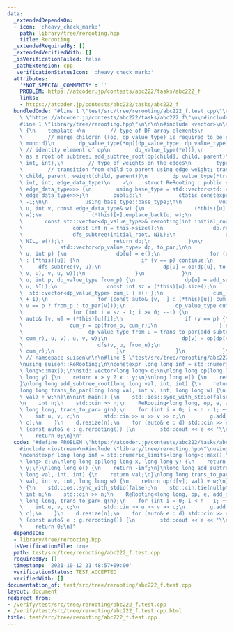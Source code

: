 ```yaml
---
data:
  _extendedDependsOn:
  - icon: ':heavy_check_mark:'
    path: library/tree/rerooting.hpp
    title: Rerooting
  _extendedRequiredBy: []
  _extendedVerifiedWith: []
  _isVerificationFailed: false
  _pathExtension: cpp
  _verificationStatusIcon: ':heavy_check_mark:'
  attributes:
    '*NOT_SPECIAL_COMMENTS*': ''
    PROBLEM: https://atcoder.jp/contests/abc222/tasks/abc222_f
    links:
    - https://atcoder.jp/contests/abc222/tasks/abc222_f
  bundledCode: "#line 1 \"test/src/tree/rerooting/abc222_f.test.cpp\"\n#define PROBLEM\
    \ \"https://atcoder.jp/contests/abc222/tasks/abc222_f\"\n\n#include <iostream>\n\
    #line 1 \"library/tree/rerooting.hpp\"\n\n\n\n#include <vector>\n\nnamespace suisen\
    \ {\n    template <\n        // type of DP array elements\n        typename dp_value_type,\n\
    \        // merge children ((op, dp_value_type) is required to be commutative\
    \ monoid)\n        dp_value_type(*op)(dp_value_type, dp_value_type),\n       \
    \ // identity element of op\n        dp_value_type(*e)(),\n        // add info\
    \ as a root of subtree; add_subtree_root(dp[child], child, parent)\n        dp_value_type(*add_subtree_root)(dp_value_type,\
    \ int, int),\n        // type of weights on the edges\n        typename edge_data_type,\n\
    \        // transition from child to parent using edge weight; trans_to_par(dp[child],\
    \ child, parent, weight(child, parent))\n        dp_value_type(*trans_to_par)(dp_value_type,\
    \ int, int, edge_data_type)\n    >\n    struct ReRooting : public std::vector<std::vector<std::pair<int,\
    \ edge_data_type>>> {\n        using base_type = std::vector<std::vector<std::pair<int,\
    \ edge_data_type>>>;\n        public:\n            static constexpr int NIL =\
    \ -1;\n\n            using base_type::base_type;\n\n            void add_edge(int\
    \ u, int v, const edge_data_type& w) {\n                (*this)[u].emplace_back(v,\
    \ w);\n                (*this)[v].emplace_back(u, w);\n            }\n\n     \
    \       const std::vector<dp_value_type>& rerooting(int initial_root = 0) {\n\
    \                const int n = this->size();\n                dp.resize(n), to_par.resize(n);\n\
    \                dfs_subtree(initial_root, NIL);\n                dfs(initial_root,\
    \ NIL, e());\n                return dp;\n            }\n\n        private:\n\
    \            std::vector<dp_value_type> dp, to_par;\n\n            void dfs_subtree(int\
    \ u, int p) {\n                dp[u] = e();\n                for (auto [v, w]\
    \ : (*this)[u]) {\n                    if (v == p) continue;\n               \
    \     dfs_subtree(v, u);\n                    dp[u] = op(dp[u], to_par[v] = trans_to_par(add_subtree_root(dp[v],\
    \ v, u), v, u, w));\n                }\n            }\n            void dfs(int\
    \ u, int p, dp_value_type from_p) {\n                dp[u] = add_subtree_root(dp[u],\
    \ u, NIL);\n                const int sz = (*this)[u].size();\n              \
    \  std::vector<dp_value_type> cum_l { e() };\n                cum_l.reserve(sz\
    \ + 1);\n                for (const auto& [v, _] : (*this)[u]) cum_l.push_back(op(cum_l.back(),\
    \ v == p ? from_p : to_par[v]));\n                dp_value_type cum_r = e();\n\
    \                for (int i = sz - 1; i >= 0; --i) {\n                    const\
    \ auto& [v, w] = (*this)[u][i];\n                    if (v == p) {\n         \
    \               cum_r = op(from_p, cum_r);\n                    } else {\n   \
    \                     dp_value_type from_u = trans_to_par(add_subtree_root(op(cum_l[i],\
    \ cum_r), u, v), u, v, w);\n                        dp[v] = op(dp[v], from_u);\n\
    \                        dfs(v, u, from_u);\n                        cum_r = op(to_par[v],\
    \ cum_r);\n                    }\n                }\n            }\n    };\n}\
    \ // namsepace suisen\n\n\n#line 5 \"test/src/tree/rerooting/abc222_f.test.cpp\"\
    \nusing suisen::ReRooting;\n\nconstexpr long long inf = std::numeric_limits<long\
    \ long>::max();\n\nstd::vector<long long> d;\n\nlong long op(long long x, long\
    \ long y) {\n    return x > y ? x : y;\n}\nlong long e() {\n    return -inf;\n\
    }\nlong long add_subtree_root(long long val, int, int) {\n    return val;\n}\n\
    long long trans_to_par(long long val, int v, int, long long w) {\n    return op(d[v],\
    \ val) + w;\n}\n\nint main() {\n    std::ios::sync_with_stdio(false);\n    std::cin.tie(nullptr);\n\
    \n    int n;\n    std::cin >> n;\n    ReRooting<long long, op, e, add_subtree_root,\
    \ long long, trans_to_par> g(n);\n    for (int i = 0; i < n - 1; ++i) {\n    \
    \    int u, v, c;\n        std::cin >> u >> v >> c;\n        g.add_edge(--u, --v,\
    \ c);\n    }\n    d.resize(n);\n    for (auto& e : d) std::cin >> e;\n    for\
    \ (const auto& e : g.rerooting()) {\n        std::cout << e << '\\n';\n    }\n\
    \    return 0;\n}\n"
  code: "#define PROBLEM \"https://atcoder.jp/contests/abc222/tasks/abc222_f\"\n\n\
    #include <iostream>\n#include \"library/tree/rerooting.hpp\"\nusing suisen::ReRooting;\n\
    \nconstexpr long long inf = std::numeric_limits<long long>::max();\n\nstd::vector<long\
    \ long> d;\n\nlong long op(long long x, long long y) {\n    return x > y ? x :\
    \ y;\n}\nlong long e() {\n    return -inf;\n}\nlong long add_subtree_root(long\
    \ long val, int, int) {\n    return val;\n}\nlong long trans_to_par(long long\
    \ val, int v, int, long long w) {\n    return op(d[v], val) + w;\n}\n\nint main()\
    \ {\n    std::ios::sync_with_stdio(false);\n    std::cin.tie(nullptr);\n\n   \
    \ int n;\n    std::cin >> n;\n    ReRooting<long long, op, e, add_subtree_root,\
    \ long long, trans_to_par> g(n);\n    for (int i = 0; i < n - 1; ++i) {\n    \
    \    int u, v, c;\n        std::cin >> u >> v >> c;\n        g.add_edge(--u, --v,\
    \ c);\n    }\n    d.resize(n);\n    for (auto& e : d) std::cin >> e;\n    for\
    \ (const auto& e : g.rerooting()) {\n        std::cout << e << '\\n';\n    }\n\
    \    return 0;\n}"
  dependsOn:
  - library/tree/rerooting.hpp
  isVerificationFile: true
  path: test/src/tree/rerooting/abc222_f.test.cpp
  requiredBy: []
  timestamp: '2021-10-12 21:48:57+09:00'
  verificationStatus: TEST_ACCEPTED
  verifiedWith: []
documentation_of: test/src/tree/rerooting/abc222_f.test.cpp
layout: document
redirect_from:
- /verify/test/src/tree/rerooting/abc222_f.test.cpp
- /verify/test/src/tree/rerooting/abc222_f.test.cpp.html
title: test/src/tree/rerooting/abc222_f.test.cpp
---
```

